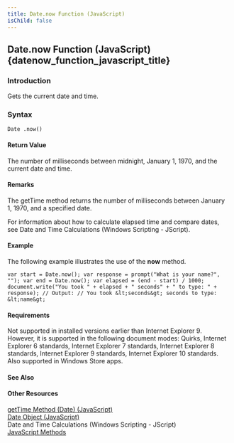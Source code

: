 ```yaml
---
title: Date.now Function (JavaScript)
isChild: false
---
```


## Date.now Function (JavaScript) {datenow_function_javascript_title}

### Introduction 

 Gets the current date and time.

### Syntax 

```
Date .now()
```

#### Return Value 

<div id="returnValueSection" class="section" name="collapseableSection" style="">
  <p xmlns:util="util">
    The number of milliseconds between midnight, January 1, 1970, and the current date and time.
  </p>
</div>

#### Remarks 

<div id="languageReferenceRemarksSection" class="section" name="collapseableSection" style="">
  <p xmlns:util="util">
    The getTime method returns the number of milliseconds between January 1, 1970, and a specified date.
  </p>
  <p xmlns:util="util">
    For information about how to calculate elapsed time and compare dates, see <span sdata="link">Date and Time Calculations (Windows Scripting - JScript)</span>.
  </p>
</div>

#### Example 

<p xmlns:util="util">
  The following example illustrates the use of the <b>now</b> method.
</p>

```
var start = Date.now(); var response = prompt("What is your name?", ""); var end = Date.now(); var elapsed = (end - start) / 1000; document.write("You took " + elapsed + " seconds" + " to type: " +
response); // Output: // You took &lt;seconds&gt; seconds to type: &lt;name&gt;
```

#### Requirements 

<div id="requirementsTitleSection" class="section" name="collapseableSection" style="">
  <p xmlns:util="util">
    Not supported in installed versions earlier than Internet Explorer 9. However, it is supported in the following document modes: Quirks, Internet Explorer 6 standards, Internet Explorer 7
    standards, Internet Explorer 8 standards, Internet Explorer 9 standards, Internet Explorer 10 standards. Also supported in Windows Store apps.
  </p>
</div>

#### See Also 

<div id="seeAlsoSection" class="section" name="collapseableSection" style="">
  <h4 class="subHeading">
    Other Resources
  </h4>
  <div class="seeAlsoStyle">
    <span sdata="link" xmlns:util="util"><a href="f0da1d4e-337c-497d-9205-093defbc6d3d.htm">getTime Method (Date) (JavaScript)</a></span>
  </div>
  <div class="seeAlsoStyle">
    <span sdata="link" xmlns:util="util"><a href="ce2202bb-7ec9-4f5a-bf48-3a04feff283e.htm">Date Object (JavaScript)</a></span>
  </div>
  <div class="seeAlsoStyle">
    <span sdata="link" xmlns:util="util">Date and Time Calculations (Windows Scripting - JScript)</span>
  </div>
  <div class="seeAlsoStyle">
    <span sdata="link" xmlns:util="util"><a href="003747e2-7860-4c96-b129-5180ae0fe745.htm">JavaScript Methods</a></span>
  </div>
</div>

